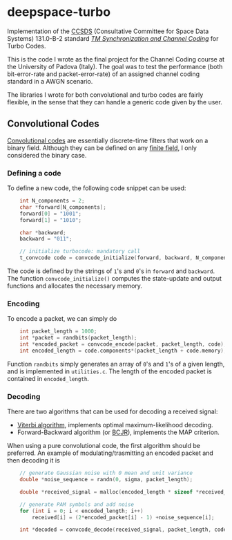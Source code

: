 # deepspace-turbo
Implementation of the [CCSDS](https://public.ccsds.org/default.aspx) (Consultative Committee for Space Data Systems) 131.0-B-2 standard [_TM Synchronization and Channel Coding_](https://github.com/geeanlooca/deepspace-turbo/blob/master/standard.pdf) for Turbo Codes.

This is the code I wrote as the final project for the Channel Coding course at the University of Padova (Italy). The goal was to test the performance (both bit-error-rate and packet-error-rate) of an assigned channel coding standard in a AWGN scenario.

The libraries I wrote for both convolutional and turbo codes are fairly flexible, in the sense that they can handle a generic code given by the user.

## Convolutional Codes
[Convolutional codes](https://en.wikipedia.org/wiki/Convolutional_code) are essentially discrete-time filters that work on a binary field. Although they can be defined on any [finite field](https://en.wikipedia.org/wiki/Finite_field), I only considered the binary case.


### Defining a code
To define a new code, the following code snippet can be used:

```C
    int N_components = 2;
    char *forward[N_components];
    forward[0] = "1001";
    forward[1] = "1010";

    char *backward;
    backward = "011";

    // initialize turbocode: mandatory call
    t_convcode code = convcode_initialize(forward, backward, N_components);
```

The code is defined by the strings of `1`'s and `0`'s in `forward` and `backward`. The function `convcode_initialize()` computes the state-update and output functions and allocates the necessary memory.


### Encoding
To encode a packet, we can simply do
```C
    int packet_length = 1000;
    int *packet = randbits(packet_length);
    int *encoded_packet = convcode_encode(packet, packet_length, code);
    int encoded_length = code.components*(packet_length + code.memory);
```

Function `randbits` simply generates an array of `0`'s and `1`'s of a given length, and is implemented in `utilities.c`. The length of the encoded packet is contained in `encoded_length`.

### Decoding
There are two algorithms that can be used for decoding a received signal:
* [Viterbi algorithm](https://en.wikipedia.org/wiki/Viterbi_decoder), implements optimal maximum-likelihood decoding.
* Forward-Backward algorithm (or [BCJR](http://ieeexplore.ieee.org/document/1055186/)), implements the MAP criterion.

When using a pure convolutional code, the first algorithm should be preferred. 
An example of modulating/trasmitting an encoded packet and then decoding it is

```C
    // generate Gaussian noise with 0 mean and unit variance
    double *noise_sequence = randn(0, sigma, packet_length);

    double *received_signal = malloc(encoded_length * sizeof *received_signal);

    // generate PAM symbols and add noise
    for (int i = 0; i < encoded_length; i++)
        received[i] = (2*encoded_packet[i] - 1) +noise_sequence[i];

    int *decoded = convcode_decode(received_signal, packet_length, code);

```

